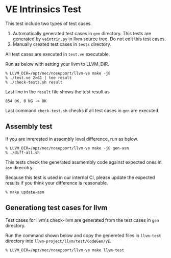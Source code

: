 # VE Intrinsics Test

This test include two types of test cases.

1. Automatically generated test cases in `gen` directory. This tests are
   generated by `veintrin.py` in llvm source tree. Do not edit this test cases.
2. Manually created test cases in `tests` directory.

All test cases are executed in `test.ve` executable.

Run as below with setting your llvm to LLVM_DIR.

```
% LLVM_DIR=/opt/nec/nosupport/llvm-ve make -j8
% ./test.ve 2>&1 | tee result
% ./check-tests.sh result
```

Last line in the `result` file shows the test result as

```
854 OK, 0 NG -> OK
```

Last command `check-test.sh` checks if all test cases in `gen` are executed.


## Assembly test

If you are inrerested in assembly level difference, run as below.

```
% LLVM_DIR=/opt/nec/nosupport/llvm-ve make -j8 gen-asm
% ./diff-all.sh
```

This tests check the generated assmembly code against expected ones in `asm`
direcotry.

Because this test is used in our internal CI, please update the expected
results if you think your difference is reasonable.

```
% make update-asm
```

## Generationg test cases for llvm

Test cases for llvm's check-llvm are generated from the test cases in `gen`
directory.

Run the command shown below and copy the genereted files in `llvm-test`
directory into `llvm-project/llvm/test/CodeGen/VE`.

```
% LLVM_DIR=/opt/nec/nosupport/llvm-ve make llvm-test
```
